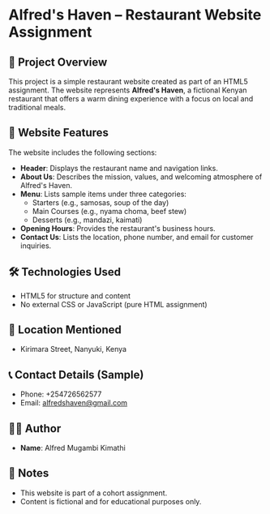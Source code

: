 # Alfred's Haven – Restaurant Website Assignment

## 📄 Project Overview
This project is a simple restaurant website created as part of an HTML5 assignment. The website represents **Alfred's Haven**, a fictional Kenyan restaurant that offers a warm dining experience with a focus on local and traditional meals.

## 🧾 Website Features
The website includes the following sections:
- **Header**: Displays the restaurant name and navigation links.
- **About Us**: Describes the mission, values, and welcoming atmosphere of Alfred's Haven.
- **Menu**: Lists sample items under three categories:
  - Starters (e.g., samosas, soup of the day)
  - Main Courses (e.g., nyama choma, beef stew)
  - Desserts (e.g., mandazi, kaimati)
- **Opening Hours**: Provides the restaurant's business hours.
- **Contact Us**: Lists the location, phone number, and email for customer inquiries.

## 🛠️ Technologies Used
- HTML5 for structure and content
- No external CSS or JavaScript (pure HTML assignment)

## 📍 Location Mentioned
- Kirimara Street, Nanyuki, Kenya

## 📞 Contact Details (Sample)
- Phone: +254726562577
- Email: alfredshaven@gmail.com

## 👨‍💻 Author
- **Name**: Alfred Mugambi Kimathi

## 📌 Notes
- This website is part of a cohort  assignment.
- Content is fictional and for educational purposes only.
